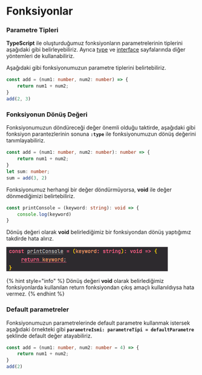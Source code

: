 # Fonksiyonlar

### Parametre Tipleri

**TypeScript** ile oluşturduğumuz fonksiyonların parametrelerinin tiplerini aşağıdaki gibi belirleyebiliriz. Ayrıca [type](type.md) ve [interface](interfaces.md) sayfalarında diğer yöntemleri de kullanabiliriz.

Aşağıdaki gibi fonksiyonumuzun parametre tiplerini belirtebiliriz.

```typescript
const add = (num1: number, num2: number) => {
    return num1 + num2;
}
add(2, 3)
```

### Fonksiyonun Dönüş Değeri

Fonksiyonumuzun döndüreceği değer önemli olduğu taktirde, aşağıdaki gibi fonksiyon parantezlerinin sonuna **`:type`** ile fonksiyonumuzun dönüş değerini tanımlayabiliriz.

```typescript
const add = (num1: number, num2: number): number => {
    return num1 + num2;
}
let sum: number;
sum = add(3, 2)
```

Fonksiyonumuz herhangi bir değer döndürmüyorsa, **void** ile değer dönmediğimizi belirtebiliriz.

```typescript
const printConsole = (keyword: string): void => {
    console.log(keyword)
}
```

Dönüş değeri olarak **void** belirlediğimiz bir fonksiyondan dönüş yaptığımız takdirde hata alırız.

![](.gitbook/assets/ekran-resmi-2021-07-17-15.24.42.png)

{% hint style="info" %}
Dönüş değeri **void** olarak belirlediğimiz fonksiyonlarda kullanılan return fonksiyondan çıkış amaçlı kullanıldıysa hata vermez.
{% endhint %}

### Default parametreler

Fonksiyonumuzun parametrelerinde default parametre kullanmak istersek aşağıdaki örnekteki gibi **`parametreIsmi: parametreTipi = defaultParametre`** şeklinde default değer atayabiliriz.

```typescript
const add = (num1: number, num2: number = 4) => {
    return num1 + num2;
}
add(2)
```





